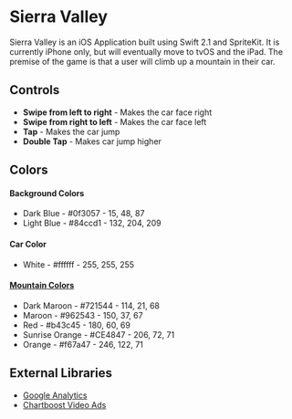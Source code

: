 # Sierra Valley
Sierra Valley is an iOS Application built using Swift 2.1 and SpriteKit.  It is currently iPhone only, but will eventually move to tvOS and the iPad.  The premise of the game is that a user will climb up a mountain in their car.

## Controls
- **Swipe from left to right** - Makes the car face right
- **Swipe from right to left** - Makes the car face left
- **Tap** - Makes the car jump
- **Double Tap** - Makes car jump higher


## Colors

#### Background Colors
- Dark Blue - #0f3057 - 15, 48, 87
- Light Blue - #84ccd1 - 132, 204, 209

#### Car Color
- White - #ffffff - 255, 255, 255

#### [Mountain Colors](http://flatcolors.net/palette/159-flat-surface-shading)
- Dark Maroon - #721544 - 114, 21, 68
- Maroon - #962543 - 150, 37, 67
- Red - #b43c45 - 180, 60, 69
- Sunrise Orange - #CE4847 - 206, 72, 71
- Orange - #f67a47 - 246, 122, 71


## External Libraries
- [Google Analytics](https://www.google.com/analytics/)
- [Chartboost Video Ads](https://www.chartboost.com/)
